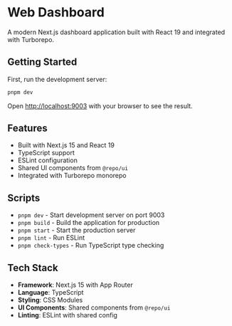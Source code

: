# Web Dashboard

A modern Next.js dashboard application built with React 19 and integrated with Turborepo.

## Getting Started

First, run the development server:

```bash
pnpm dev
```

Open [http://localhost:9003](http://localhost:9003) with your browser to see the result.

## Features

- Built with Next.js 15 and React 19
- TypeScript support
- ESLint configuration
- Shared UI components from `@repo/ui`
- Integrated with Turborepo monorepo

## Scripts

- `pnpm dev` - Start development server on port 9003
- `pnpm build` - Build the application for production
- `pnpm start` - Start the production server
- `pnpm lint` - Run ESLint
- `pnpm check-types` - Run TypeScript type checking

## Tech Stack

- **Framework**: Next.js 15 with App Router
- **Language**: TypeScript
- **Styling**: CSS Modules
- **UI Components**: Shared components from `@repo/ui`
- **Linting**: ESLint with shared config






